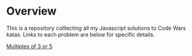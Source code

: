 # Overview
This is a repository colllecting all my Javascript solutions to Code Wars katas. Links to each problem are below for specific details.

[Multiples of 3 or 5](https://www.codewars.com/kata/514b92a657cdc65150000006/)
